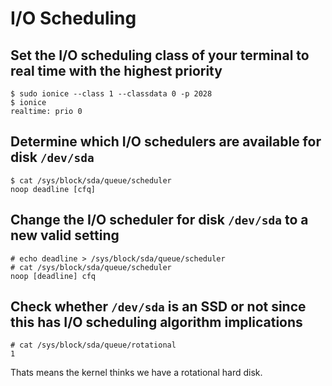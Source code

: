 # I/O Scheduling

## Set the I/O scheduling class of your terminal to real time with the highest priority

```
$ sudo ionice --class 1 --classdata 0 -p 2028
$ ionice
realtime: prio 0
```

## Determine which I/O schedulers are available for disk `/dev/sda`

```
$ cat /sys/block/sda/queue/scheduler
noop deadline [cfq]
```

## Change the I/O scheduler for disk `/dev/sda` to a new valid setting

```
# echo deadline > /sys/block/sda/queue/scheduler
# cat /sys/block/sda/queue/scheduler
noop [deadline] cfq
```

## Check whether `/dev/sda` is an SSD or not since this has I/O scheduling algorithm implications

```
# cat /sys/block/sda/queue/rotational
1
```

Thats means the kernel thinks we have a rotational hard disk.